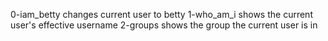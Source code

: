 0-iam_betty changes current user to betty
1-who_am_i shows the current user's effective username
2-groups shows the group the current user is in